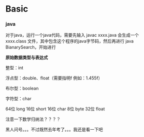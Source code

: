 # Basic

### java

对于java，运行一个java代码，需要先输入 javac xxxx.java 会生成一个xxxx.class 文件，其中包含这个程序的java字节码，然后再进行 java BianarySearch，开始进行

**原始数据类型与表达式**

整型：int

浮点型：double、float（需要指明f  例如：1.455f）

布尔型：boolean

字符型：char

64位 long   16位 short  16位 char  8位 byte  32位 float

注意一下数学归纳法？？？？

黑人问号。。。不过既然去年考了。。。我还是看一下吧

